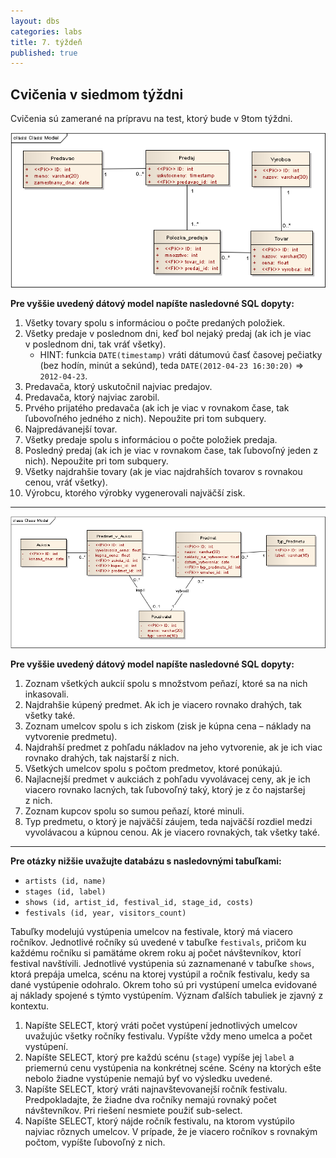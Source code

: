 ```yaml
---
layout: dbs
categories: labs
title: 7. týždeň
published: true
---
```

## Cvičenia v siedmom týždni

Cvičenia sú zamerané na prípravu na test, ktorý bude v 9tom týždni.

![ER-diagram predaje](/labs/files/lab07/sales.png "E-R diagram predaje")

**Pre vyššie uvedený dátový model napíšte nasledovné SQL dopyty:**

1. Všetky tovary spolu s informáciou o počte predaných položiek.
2. Všetky predaje v poslednom dni, keď bol nejaký predaj (ak ich je viac v poslednom dni, tak vráť všetky).
   * HINT: funkcia `DATE(timestamp)` vráti dátumovú časť časovej pečiatky (bez hodín, minút a sekúnd), teda `DATE(2012-04-23 16:30:20)` => `2012-04-23`.
3. Predavača, ktorý uskutočnil najviac predajov.
4. Predavača, ktorý najviac zarobil.
5. Prvého prijatého predavača (ak ich je viac v rovnakom čase, tak ľubovoľného jedného z nich). Nepoužite pri tom subquery.
6. Najpredávanejší tovar.
7. Všetky predaje spolu s informáciou o počte položiek predaja.
8. Posledný predaj (ak ich je viac v rovnakom čase, tak ľubovoľný jeden z nich). Nepoužite pri tom subquery.
9. Všetky najdrahšie tovary (ak je viac najdrahších tovarov s rovnakou cenou, vráť všetky).
10. Výrobcu, ktorého výrobky vygenerovali najväčší zisk.

--------------------

![ER-diagram aukcie](/labs/files/lab07/auctions.png "E-R diagram aukcie")

**Pre vyššie uvedený dátový model napíšte nasledovné SQL dopyty:**

1. Zoznam všetkých aukcií spolu s množstvom peňazí, ktoré sa na nich inkasovali.
2. Najdrahšie kúpený predmet. Ak ich je viacero rovnako drahých, tak všetky také.
3. Zoznam umelcov spolu s ich ziskom (zisk je kúpna cena – náklady na vytvorenie predmetu).
4. Najdrahší predmet z pohľadu nákladov na jeho vytvorenie, ak je ich viac rovnako drahých, tak najstarší z nich.
5. Všetkých umelcov spolu s počtom predmetov, ktoré ponúkajú.
6. Najlacnejší predmet v aukciách z pohľadu vyvolávacej ceny, ak je ich viacero rovnako lacných, tak ľubovoľný taký, ktorý je z čo najstaršej z nich.
7. Zoznam kupcov spolu so sumou peňazí, ktoré minuli.
8. Typ predmetu, o ktorý je najväčší záujem, teda najväčší rozdiel medzi vyvolávacou a kúpnou cenou. Ak je viacero rovnakých, tak všetky také.

----------------------
**Pre otázky nižšie uvažujte databázu s nasledovnými tabuľkami:**

* `artists (id, name)`
* `stages (id, label)`
* `shows (id, artist_id, festival_id, stage_id, costs)`
* `festivals (id, year, visitors_count)`

Tabuľky modelujú vystúpenia umelcov na festivale, ktorý má viacero ročníkov. Jednotlivé ročníky sú uvedené v tabuľke `festivals`,
pričom ku každému ročníku si pamätáme okrem roku aj počet návštevníkov, ktorí festival navštívili. Jednotlivé vystúpenia
sú zaznamenané v tabuľke `shows`, ktorá prepája umelca, scénu na ktorej vystúpil a ročník festivalu, kedy sa dané vystúpenie odohralo.
Okrem toho sú pri vystúpení umelca evidované aj náklady spojené s týmto vystúpením. Význam ďalších tabuliek je zjavný z kontextu.

1. Napíšte SELECT, ktorý vráti počet vystúpení jednotlivých umelcov uvažujúc všetky ročníky festivalu. Vypíšte vždy
  meno umelca a počet vystúpení.
2. Napíšte SELECT, ktorý pre každú scénu (`stage`) vypíše jej `label` a priemernú cenu vystúpenia na konkrétnej scéne.
  Scény na ktorých ešte nebolo žiadne vystúpenie nemajú byť vo výsledku uvedené.
3. Napíšte SELECT, ktorý vráti najnavštevovanejší ročník festivalu. Predpokladajte, že žiadne dva ročníky nemajú rovnaký
  počet návštevníkov. Pri riešení nesmiete použiť sub-select.
4. Napíšte SELECT, ktorý nájde ročník festivalu, na ktorom vystúpilo najviac rôznych umelcov. V prípade, že je viacero
  ročníkov s rovnakým počtom, vypíšte ľubovoľný z nich.
